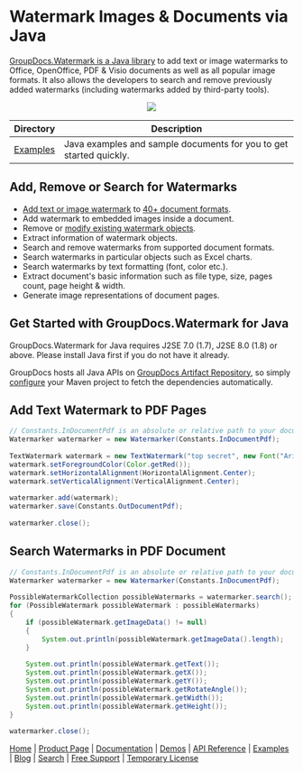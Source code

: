 # Watermark Images & Documents via Java

[GroupDocs.Watermark is a Java library](https://products.groupdocs.com/watermark/java) to add text or image watermarks to Office, OpenOffice, PDF & Visio documents as well as all popular image formats. It also allows the developers to search and remove previously added watermarks (including watermarks added by third-party tools). 

<p align="center">
  <a title="Download GroupDocs.Watermark for Java Example's Source Code" href="https://github.com/groupdocs-watermark/GroupDocs.Watermark-for-Java/archive/master.zip"> 
    <img src="https://camo.githubusercontent.com/11839cd752a2d367f3149c7bee1742b68e4a4d37/68747470733a2f2f7261772e6769746875622e636f6d2f4173706f73654578616d706c65732f6a6176612d6578616d706c65732d64617368626f6172642f6d61737465722f696d616765732f646f776e6c6f61645a69702d427574746f6e2d4c617267652e706e67" data-canonical-src="https://raw.github.com/AsposeExamples/java-examples-dashboard/master/images/downloadZip-Button-Large.png" style="max-width:100%;">
  </a>
</p>

Directory | Description
--------- | -----------
[Examples](https://github.com/groupdocs-watermark/GroupDocs.Watermark-for-Java/tree/master/Examples)  | Java examples and sample documents for you to get started quickly. 

## Add, Remove or Search for Watermarks

- [Add text or image watermark](https://docs.groupdocs.com/watermark/java/add-text-or-image-watermark/) to [40+ document formats](https://docs.groupdocs.com/watermark/java/supported-document-formats/).
- Add watermark to embedded images inside a document.
- Remove or [modify existing watermark objects](https://docs.groupdocs.com/watermark/java/modifying-found-watermark-properties/).
- Extract information of watermark objects.
- Search and remove watermarks from supported document formats.
- Search watermarks in particular objects such as Excel charts.
- Search watermarks by text formatting (font, color etc.).
- Extract document's basic information such as file type, size, pages count, page height & width.
- Generate image representations of document pages.

## Get Started with GroupDocs.Watermark for Java

GroupDocs.Watermark for Java requires J2SE 7.0 (1.7), J2SE 8.0 (1.8) or above. Please install Java first if you do not have it already. 

GroupDocs hosts all Java APIs on [GroupDocs Artifact Repository](https://artifact.groupdocs.com/webapp/#/artifacts/browse/tree/General/repo/com/groupdocs/groupdocs-watermark), so simply [configure](https://docs.groupdocs.com/watermark/java/installation/) your Maven project to fetch the dependencies automatically.

## Add Text Watermark to PDF Pages

```java
// Constants.InDocumentPdf is an absolute or relative path to your document. Ex: "C:\\Docs\\document.pdf"
Watermarker watermarker = new Watermarker(Constants.InDocumentPdf);                                      
                                                                                                         
TextWatermark watermark = new TextWatermark("top secret", new Font("Arial", 36));                        
watermark.setForegroundColor(Color.getRed());                                                            
watermark.setHorizontalAlignment(HorizontalAlignment.Center);                                            
watermark.setVerticalAlignment(VerticalAlignment.Center);                                                
                                                                                                         
watermarker.add(watermark);                                                                              
watermarker.save(Constants.OutDocumentPdf);                                                              
                                                                                                         
watermarker.close();        
```

## Search Watermarks in PDF Document

```java
// Constants.InDocumentPdf is an absolute or relative path to your document. Ex: "C:\\Docs\\document.pdf"
Watermarker watermarker = new Watermarker(Constants.InDocumentPdf);                                      
                                                                                                         
PossibleWatermarkCollection possibleWatermarks = watermarker.search();                                   
for (PossibleWatermark possibleWatermark : possibleWatermarks)                                           
{                                                                                                        
    if (possibleWatermark.getImageData() != null)                                                        
    {                                                                                                    
        System.out.println(possibleWatermark.getImageData().length);                                     
    }                                                                                                    
                                                                                                         
    System.out.println(possibleWatermark.getText());                                                     
    System.out.println(possibleWatermark.getX());                                                        
    System.out.println(possibleWatermark.getY());                                                        
    System.out.println(possibleWatermark.getRotateAngle());                                              
    System.out.println(possibleWatermark.getWidth());                                                    
    System.out.println(possibleWatermark.getHeight());                                                   
}                                                                                                        
                                                                                                         
watermarker.close();        
```

[Home](https://www.groupdocs.com/) | [Product Page](https://products.groupdocs.com/watermark/java) | [Documentation](https://docs.groupdocs.com/watermark/java/) | [Demos](https://products.groupdocs.app/watermark/family) | [API Reference](https://apireference.groupdocs.com/java/watermark) | [Examples](https://github.com/groupdocs-watermark/GroupDocs.watermark-for-Java/tree/master/Examples) | [Blog](https://blog.groupdocs.com/category/watermark/) | [Search](https://search.groupdocs.com/) | [Free Support](https://forum.groupdocs.com/c/watermark) | [Temporary License](https://purchase.groupdocs.com/temporary-license)
